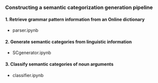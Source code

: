 ### Constructing a semantic categorization generation pipeline
#### 1. Retrieve grammar pattern information from an Online dictionary
- parser.ipynb
  
#### 2. Generate semantic categories from linguistic information
- SCgenerator.ipynb
  
#### 3. Classify semantic categories of noun arguments
- classifier.ipynb
